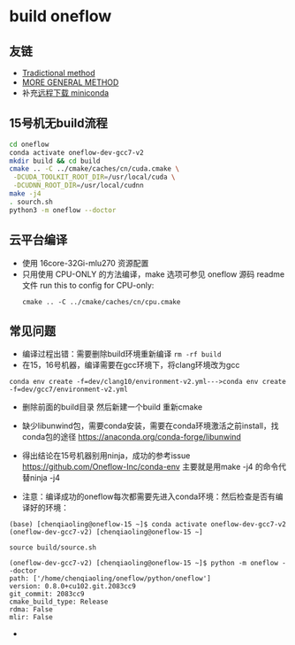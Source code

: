 # build oneflow
## 友链
- [Tradictional method](https://github.com/Oneflow-Inc/OneTeam/blob/63083c576fd1f6c627832651fad1ab1813028105/tutorial/howto_build_oneflow.md)
- [MORE GENERAL METHOD](https://github.com/Oneflow-Inc/conda-env)
- 补充[远程下载 miniconda](https://blog.csdn.net/weixin_43264420/article/details/118179287)

## 15号机无build流程
   ```bash
   cd oneflow 
   conda activate oneflow-dev-gcc7-v2
   mkdir build && cd build
   cmake .. -C ../cmake/caches/cn/cuda.cmake \
    -DCUDA_TOOLKIT_ROOT_DIR=/usr/local/cuda \
    -DCUDNN_ROOT_DIR=/usr/local/cudnn
   make -j4
   . sourch.sh
   python3 -m oneflow --doctor

   ```

## 云平台编译
- 使用 16core-32Gi-mlu270 资源配置
- 只用使用 CPU-ONLY 的方法编译，make 选项可参见 oneflow 源码 readme 文件
  run this to config for CPU-only:
  ```
  cmake .. -C ../cmake/caches/cn/cpu.cmake
  ```

## 常见问题
- 编译过程出错：需要删除build环境重新编译 `rm -rf build`
- 在15，16号机器，编译需要在gcc环境下，将clang环境改为gcc    
```
conda env create -f=dev/clang10/environment-v2.yml--->conda env create -f=dev/gcc7/environment-v2.yml
```
- 删除前面的build目录 然后新建一个build 重新cmake

- 缺少libunwind包，需要conda安装，需要在conda环境激活之前install，找conda包的途径 https://anaconda.org/conda-forge/libunwind

- 得出结论在15号机器别用ninja，成功的参考issue https://github.com/Oneflow-Inc/conda-env 主要就是用make -j4 的命令代替ninja -j4

- 注意：编译成功的oneflow每次都需要先进入conda环境：然后检查是否有编译好的环境：
```
(base) [chenqiaoling@oneflow-15 ~]$ conda activate oneflow-dev-gcc7-v2
(oneflow-dev-gcc7-v2) [chenqiaoling@oneflow-15 ~]

source build/source.sh

(oneflow-dev-gcc7-v2) [chenqiaoling@oneflow-15 ~]$ python -m oneflow --doctor
path: ['/home/chenqiaoling/oneflow/python/oneflow']
version: 0.8.0+cu102.git.2083cc9
git_commit: 2083cc9
cmake_build_type: Release
rdma: False
mlir: False
```
- 